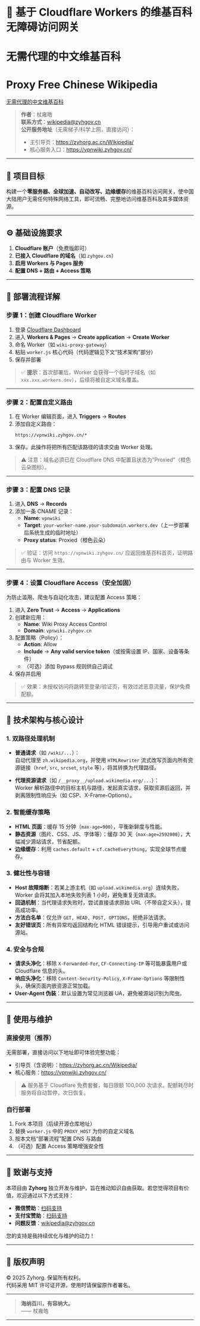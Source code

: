 # 📘 基于 Cloudflare Workers 的维基百科无障碍访问网关
# 无需代理的中文维基百科
# Proxy Free Chinese Wikipedia
[无需代理的中文维基百科]([https://pub-3433f1b6996846838340064e4e5f75a4.r2.dev/images/wechat.jpg](https://pub-3433f1b6996846838340064e4e5f75a4.r2.dev/images/klutravz4w7to_7849328529d94b329559527a0dbd0da8.jpg))
> **作者**：杖雍皓  
> **联系方式**：wikipedia@zyhgov.cn  
> **公开服务地址**（无需梯子/科学上网，直接访问）：  
> - 主引导页：https://zyhorg.ac.cn/Wikipedia/  
> - 核心服务入口：https://vpnwiki.zyhgov.cn/

---

## 🎯 项目目标

构建一个**零服务器、全球加速、自动改写、边缘缓存**的维基百科访问网关，使中国大陆用户无需任何特殊网络工具，即可流畅、完整地访问维基百科及其多媒体资源。

---

## ⚙️ 基础设施要求

1. **Cloudflare 账户**（免费版即可）
2. **已接入 Cloudflare 的域名**（如 `zyhgov.cn`）
3. **启用 Workers 与 Pages 服务**
4. **配置 DNS + 路由 + Access 策略**

---

## 📂 部署流程详解

### 步骤 1：创建 Cloudflare Worker

1. 登录 [Cloudflare Dashboard](https://dash.cloudflare.com/)
2. 进入 **Workers & Pages** → **Create application** → **Create Worker**
3. 命名 Worker（如 `wiki-proxy-gateway`）
4. 粘贴 `worker.js` 核心代码（代码逻辑见下文“技术架构”部分）
5. 保存并部署

> ✅ **提示**：首次部署后，Worker 会获得一个临时子域名（如 `xxx.xxx.workers.dev`），后续将被自定义域名覆盖。

---

### 步骤 2：配置自定义路由

1. 在 Worker 编辑页面，进入 **Triggers** → **Routes**
2. 添加自定义路由：
   ```
   https://vpnwiki.zyhgov.cn/*
   ```
3. 保存。此操作将把所有匹配该路径的请求交由 Worker 处理。

> ⚠️ 注意：域名必须已在 Cloudflare DNS 中配置且状态为“Proxied”（橙色云朵图标）。

---

### 步骤 3：配置 DNS 记录

1. 进入 **DNS** → **Records**
2. 添加一条 CNAME 记录：
   - **Name**: `vpnwiki`
   - **Target**: `your-worker-name.your-subdomain.workers.dev`（上一步部署后系统生成的临时地址）
   - **Proxy status**: Proxied（橙色云朵）

> ✅ 验证：访问 `https://vpnwiki.zyhgov.cn/` 应返回维基百科首页，证明路由与 Worker 生效。

---

### 步骤 4：设置 Cloudflare Access（安全加固）

为防止滥用、爬虫与自动化攻击，建议配置 Access 策略：

1. 进入 **Zero Trust** → **Access** → **Applications**
2. 创建新应用：
   - **Name**: Wiki Proxy Access Control
   - **Domain**: `vpnwiki.zyhgov.cn`
3. 配置策略（Policy）：
   - **Action**: Allow
   - **Include** → **Any valid service token**（或按需设置 IP、国家、设备等条件）
   - （可选）添加 Bypass 规则供自己调试
4. 保存并启用

> ✅ 效果：未授权访问将跳转至登录/验证页，有效过滤恶意流量，保护免费配额。

---

## 🧠 技术架构与核心设计

### 1. 双路径处理机制

- **普通请求**（如 `/wiki/...`）：  
  自动代理至 `zh.wikipedia.org`，并使用 `HTMLRewriter` 流式改写页面内所有资源链接（`href`, `src`, `srcset`, `style` 等），将其转换为代理路径。

- **代理资源请求**（如 `/__proxy__/upload.wikimedia.org/...`）：  
  Worker 解析路径中的目标主机与路径，发起真实请求，获取资源后返回，并剥离限制性响应头（如 CSP、X-Frame-Options）。

### 2. 智能缓存策略

- **HTML 页面**：缓存 15 分钟（`max-age=900`），平衡新鲜度与性能。
- **静态资源**（图片、CSS、JS、字体等）：缓存 30 天（`max-age=2592000`），大幅减少源站请求，节省配额。
- **边缘缓存**：利用 `caches.default` + `cf.cacheEverything`，实现全球节点缓存。

### 3. 健壮性与容错

- **Host 故障熔断**：若某上游主机（如 `upload.wikimedia.org`）连续失败，Worker 会将其加入本地失败列表 1 小时，避免重复无效请求。
- **回退机制**：当代理请求失败时，尝试直接请求原始 URL（不带自定义头），提高成功率。
- **方法白名单**：仅允许 `GET, HEAD, POST, OPTIONS`，拒绝非法请求。
- **友好错误页**：所有异常均返回结构化 HTML 错误提示，引导用户重试或访问源站。

### 4. 安全与合规

- **请求头净化**：移除 `X-Forwarded-For`, `CF-Connecting-IP` 等可能暴露用户或 Cloudflare 信息的头。
- **响应头净化**：移除 `Content-Security-Policy`, `X-Frame-Options` 等限制性头，确保页面内嵌资源正常加载。
- **User-Agent 伪装**：默认设置为常见浏览器 UA，避免被源站识别为爬虫。

---

## 🚀 使用与维护

### 直接使用（推荐）

无需部署，直接访问以下地址即可体验完整功能：

- 引导页（含说明）：https://zyhorg.ac.cn/Wikipedia/
- 核心服务：https://vpnwiki.zyhgov.cn/

> ⚠️ 服务基于 Cloudflare 免费套餐，每日限额 100,000 次请求。配额耗尽时服务将自动暂停，次日恢复。

### 自行部署

1. Fork 本项目（后续开源仓库地址）
2. 替换 `worker.js` 中的 `PROXY_HOST` 为你的自定义域名
3. 按本文档“部署流程”配置 DNS 与路由
4. （可选）配置 Access 策略增强安全性

---

## 🤝 致谢与支持

本项目由 **Zyhorg** 独立开发与维护，旨在推动知识自由获取。若您觉得项目有价值，欢迎通过以下方式支持：

- **微信赞助**：[扫码支持](https://pub-3433f1b6996846838340064e4e5f75a4.r2.dev/images/wechat.jpg)
- **支付宝赞助**：[扫码支持](https://pub-3433f1b6996846838340064e4e5f75a4.r2.dev/images/zhifubao.jpg)
- **问题反馈**：wikipedia@zyhgov.cn

您的支持是我持续优化与维护的动力！

---

## 📜 版权声明

© 2025 Zyhorg. 保留所有权利。  
代码采用 MIT 许可证开源，使用时请保留原作者署名。

---

> **海纳百川，有容纳大。**  
> —— 杖雍皓

---
